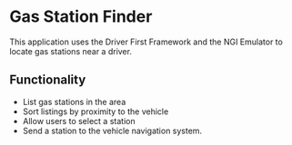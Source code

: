 # Gas Station Finder
This application uses the Driver First Framework and the NGI Emulator to locate gas stations near a driver.

## Functionality
* List gas stations in the area
* Sort listings by proximity to the vehicle
* Allow users to select a station
* Send a station to the vehicle navigation system.
